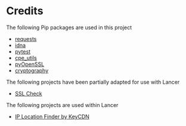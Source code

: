# Credits

The following Pip packages are used in this project

- [requests](https://pypi.org/project/requests/)
- [idna](https://pypi.org/project/idna/)
- [pytest](https://pypi.org/project/pytest/)
- [cpe_utils](https://pypi.org/project/cpe_utils/)
- [pyOpenSSL](https://pypi.org/project/pyOpenSSL/)
- [cryptography](https://pipy.org/project/cryptography/)

The following projects have been partially adapted for use with Lancer

- [SSL Check](https://gist.github.com/gdamjan/55a8b9eec6cf7b771f92021d93b87b2c)

The following projects are used within Lancer

- [IP Location Finder by KeyCDN](https://tools.keycdn.com/geo)